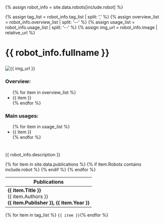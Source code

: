 <!-- Parse the inputs -->
{% assign robot_info = site.data.robots[include.robot] %}

<!-- Parse robot infos -->
{% assign tag_list = robot_info.tag_list | split: ',' %}
{% assign overview_list = robot_info.overview_list | split: '--' %}
{% assign usage_list = robot_info.usage_list | split: '--' %}
{% assign img_url = robot_info.image | relative_url %}

# {{ robot_info.fullname }}

<div style="display: flex; flex-wrap: wrap; gap: 5%; margin-top: 5%; margin-bottom: 5%">
    <div style="flex: 1 1 300px; align-self: center">
        <img src="{{ img_url }}" alt="{{ img_url }}" style="object-fit: contain;">
    </div>
    <div style="flex: 1 1 300px; align-self: center">
        <h3>Overview:</h3>
        <ul>
            {% for item in overview_list %}
            <li>{{ item }}</li>
            {% endfor %}
        </ul>
        <h3>Main usages:</h3>
        <ul>
            {% for item in usage_list %}
            <li>{{ item }}</li>
            {% endfor %}
        </ul>
    </div>
</div>

{{ robot_info.description }}

<table>
<thead>
    <tr>
        <th>Publications</th>
    </tr>
</thead>
<tbody>
{% for item in site.data.publications %}
    {% if item.Robots contains include.robot %}
        <tr>
            <td> <strong>{{ item.Title }}</strong>
                <br/>
                {{ item.Authors }}
                <br/>
                <strong>{{ item.Publisher }}, {{ item.Year }}</strong>
            </td>
        </tr>
    {% endif %}
{% endfor %}
</tbody>
</table>


{% for item in tag_list %}
`{{ item }}`{% endfor %}